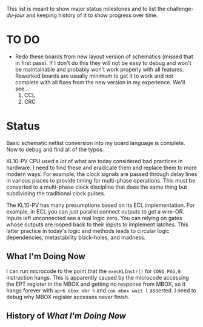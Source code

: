 This list is meant to show major status milestones and to list the
challenge-_du-jour_ and keeping history of it to show progress over
time.

# TO DO

* Redo these boards from new layout version of schematics (missed that
  in first pass). If I don't do this they will not be easy to debug
  and won't be maintainable and probably won't work properly with all
  features. Reworked boards are usually minimum to get it to work and
  not complete with all fixes from the new version in my
  experience. We'll see...
  1. CCL
  1. CRC

# Status
Basic schematic netlist conversion into my board language is
complete. Now to debug and find all of the typos.
  
KL10-PV CPU used a _lot_ of what are today considered bad practices in
hardware. I need to find these and eradicate them and replace them to
more modern ways. For example, the clock signals are passed through
delay lines in various places to provide timing for multi-phase
operations. This must be converted to a multi-phase clock discipline
that does the same thing but subdividing the traditional clock pulses.

The KL10-PV has many presumptions based on its ECL implementation.
For example, in ECL you can just parallel connect outputs to get a
wire-OR. Inputs left unconnected see a real logic zero. You can
relying on gates whose outputs are looped back to their inputs to
implement latches. This latter practice in today's logic and methods
leads to circular logic dependencies, metastability black-holes, and
madness.

## What I'm Doing Now
I can run microcode to the point that the `execKLInstr()` for `CONO
PAG,0` instruction hangs. This is apparently caused by the microcode
accessing the EPT register in the MBOX and getting no response from
MBOX, so it hangs forever with `apr6 ebox ebr h` and `con mbox wait l`
asserted. I need to debug why MBOX register accesses never finish.


## History of _What I'm Doing Now_

